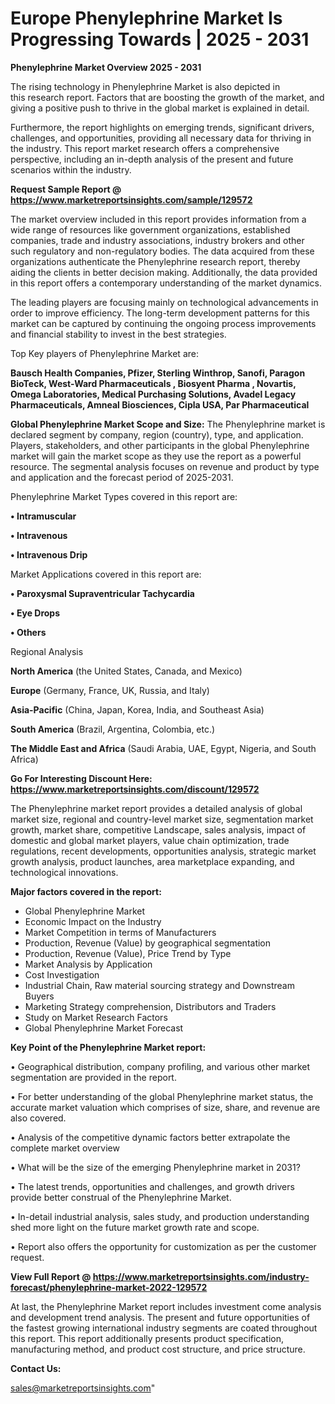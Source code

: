 # Europe Phenylephrine Market Is Progressing Towards | 2025 - 2031

<Strong> Phenylephrine Market Overview 2025 - 2031</strong>

The rising technology in Phenylephrine Market is also depicted in this research report. Factors that are boosting the growth of the market, and giving a positive push to thrive in the global market is explained in detail.

Furthermore, the report highlights on emerging trends, significant drivers, challenges, and opportunities, providing all necessary data for thriving in the industry. This report market research offers a comprehensive perspective, including an in-depth analysis of the present and future scenarios within the industry.

<strong>Request Sample Report @ <a href=https://www.marketreportsinsights.com/sample/129572>https://www.marketreportsinsights.com/sample/129572</a></strong>

The market overview included in this report provides information from a wide range of resources like government organizations, established companies, trade and industry associations, industry brokers and other such regulatory and non-regulatory bodies. The data acquired from these organizations authenticate the Phenylephrine research report, thereby aiding the clients in better decision making. Additionally, the data provided in this report offers a contemporary understanding of the market dynamics.

The leading players are focusing mainly on technological advancements in order to improve efficiency. The long-term development patterns for this market can be captured by continuing the ongoing process improvements and financial stability to invest in the best strategies.

Top Key players of Phenylephrine Market are:

<strong>Bausch Health Companies, Pfizer, Sterling Winthrop, Sanofi, Paragon BioTeck, West-Ward Pharmaceuticals , Biosyent Pharma , Novartis, Omega Laboratories, Medical Purchasing Solutions, Avadel Legacy Pharmaceuticals, Amneal Biosciences, Cipla USA, Par Pharmaceutical</strong>

<strong><b>Global Phenylephrine Market Scope and Size:</b></strong>
The Phenylephrine market is declared segment by company, region (country), type, and application. Players, stakeholders, and other participants in the global Phenylephrine market will gain the market scope as they use the report as a powerful resource. The segmental analysis focuses on revenue and product by type and application and the forecast period of 2025-2031.

Phenylephrine Market Types covered in this report are:

<strong>• Intramuscular

• Intravenous

• Intravenous Drip</strong>

Market Applications covered in this report are:

<strong>• Paroxysmal Supraventricular Tachycardia

• Eye Drops

• Others</strong> 

Regional Analysis

<strong>North America</strong> (the United States, Canada, and Mexico)

<strong>Europe</strong> (Germany, France, UK, Russia, and Italy)

<strong>Asia-Pacific</strong> (China, Japan, Korea, India, and Southeast Asia)

<strong>South America</strong> (Brazil, Argentina, Colombia, etc.)

<strong>The Middle East and Africa</strong> (Saudi Arabia, UAE, Egypt, Nigeria, and South Africa)

<strong>Go For Interesting Discount Here: <a href=https://www.marketreportsinsights.com/discount/129572>https://www.marketreportsinsights.com/discount/129572</a></strong>

The Phenylephrine market report provides a detailed analysis of global market size, regional and country-level market size, segmentation market growth, market share, competitive Landscape, sales analysis, impact of domestic and global market players, value chain optimization, trade regulations, recent developments, opportunities analysis, strategic market growth analysis, product launches, area marketplace expanding, and technological innovations.

<strong><b>Major factors covered in the report:</b></strong>
<ul>
  <li>Global Phenylephrine Market </li>
  <li>Economic Impact on the Industry</li>
  <li>Market Competition in terms of Manufacturers</li>
  <li>Production, Revenue (Value) by geographical segmentation</li>
  <li>Production, Revenue (Value), Price Trend by Type</li>
  <li>Market Analysis by Application</li>
  <li>Cost Investigation</li>
  <li>Industrial Chain, Raw material sourcing strategy and Downstream Buyers</li>
  <li>Marketing Strategy comprehension, Distributors and Traders</li>
  <li>Study on Market Research Factors</li>
  <li>Global Phenylephrine Market Forecast</li>
</ul>

<strong><b>Key Point of the Phenylephrine Market report:</b></strong>

• Geographical distribution, company profiling, and various other market segmentation are provided in the report.

• For better understanding of the global Phenylephrine market status, the accurate market valuation which comprises of size, share, and revenue are also covered.

• Analysis of the competitive dynamic factors better extrapolate the complete market overview

• What will be the size of the emerging Phenylephrine market in 2031?

• The latest trends, opportunities and challenges, and growth drivers provide better construal of the Phenylephrine Market.

• In-detail industrial analysis, sales study, and production understanding shed more light on the future market growth rate and scope.

• Report also offers the opportunity for customization as per the customer request.

<strong><b>View Full Report @ <a href=https://www.marketreportsinsights.com/industry-forecast/phenylephrine-market-2022-129572>https://www.marketreportsinsights.com/industry-forecast/phenylephrine-market-2022-129572</a></b></strong>


At last, the Phenylephrine Market report includes investment come analysis and development trend analysis. The present and future opportunities of the fastest growing international industry segments are coated throughout this report. This report additionally presents product specification, manufacturing method, and product cost structure, and price structure.

<strong>Contact Us:</strong>

sales@marketreportsinsights.com"
